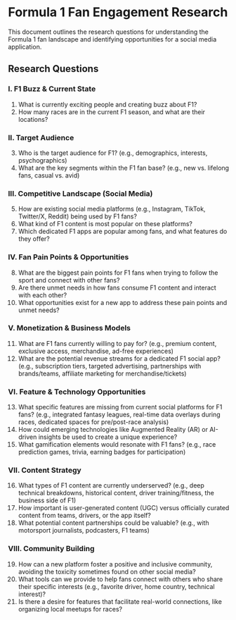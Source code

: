 # Formula 1 Fan Engagement Research

This document outlines the research questions for understanding the Formula 1 fan landscape and identifying opportunities for a social media application.

## Research Questions

### I. F1 Buzz & Current State
1. What is currently exciting people and creating buzz about F1?
2. How many races are in the current F1 season, and what are their locations?

### II. Target Audience
3. Who is the target audience for F1? (e.g., demographics, interests, psychographics)
4. What are the key segments within the F1 fan base? (e.g., new vs. lifelong fans, casual vs. avid)

### III. Competitive Landscape (Social Media)
5. How are existing social media platforms (e.g., Instagram, TikTok, Twitter/X, Reddit) being used by F1 fans?
6. What kind of F1 content is most popular on these platforms?
7. Which dedicated F1 apps are popular among fans, and what features do they offer?

### IV. Fan Pain Points & Opportunities
8. What are the biggest pain points for F1 fans when trying to follow the sport and connect with other fans?
9. Are there unmet needs in how fans consume F1 content and interact with each other?
10. What opportunities exist for a new app to address these pain points and unmet needs?

### V. Monetization & Business Models
11. What are F1 fans currently willing to pay for? (e.g., premium content, exclusive access, merchandise, ad-free experiences)
12. What are the potential revenue streams for a dedicated F1 social app? (e.g., subscription tiers, targeted advertising, partnerships with brands/teams, affiliate marketing for merchandise/tickets)

### VI. Feature & Technology Opportunities
13. What specific features are missing from current social platforms for F1 fans? (e.g., integrated fantasy leagues, real-time data overlays during races, dedicated spaces for pre/post-race analysis)
14. How could emerging technologies like Augmented Reality (AR) or AI-driven insights be used to create a unique experience?
15. What gamification elements would resonate with F1 fans? (e.g., race prediction games, trivia, earning badges for participation)

### VII. Content Strategy
16. What types of F1 content are currently underserved? (e.g., deep technical breakdowns, historical content, driver training/fitness, the business side of F1)
17. How important is user-generated content (UGC) versus officially curated content from teams, drivers, or the app itself?
18. What potential content partnerships could be valuable? (e.g., with motorsport journalists, podcasters, F1 teams)

### VIII. Community Building
19. How can a new platform foster a positive and inclusive community, avoiding the toxicity sometimes found on other social media?
20. What tools can we provide to help fans connect with others who share their specific interests (e.g., favorite driver, home country, technical interest)?
21. Is there a desire for features that facilitate real-world connections, like organizing local meetups for races? 
